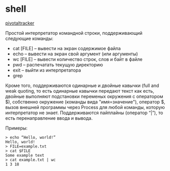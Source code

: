 # shell

[pivotaltracker](https://www.pivotaltracker.com/n/projects/1905379)

Простой интерпретатор командной строки, поддерживающий следующие команды:
* cat [FILE] – вывести на экран содержимое файла
* echo – вывести на экран свой аргумент (или аргументы)
* wc [FILE] – вывести количество строк, слов и байт в файле
* pwd – распечатать текущую директорию
* exit – выйти из интерпретатора
* grep

Кроме того, поддерживаются одинарные и двойные кавычки (full and weak quoting, то есть одинарные кавычки передают текст как есть, двойные выполняют подстановки переменых окружения с оператором $), собственно окружение (команды вида "имя=значение"), оператор $, вызов внешней программы через Process для любой команды, которую интерпретатор не знает. Поддерживаются пайплайны (оператор “|”), то есть перенаправление ввода и вывода.

Примеры:

    > echo “Hello, world!”
    Hello, world!
    > FILE=example.txt
    > cat $FILE
    Some example text
    > cat example.txt | wc
    1 3 18
